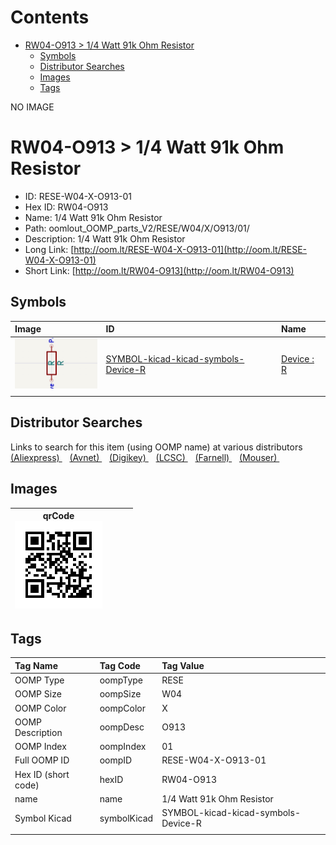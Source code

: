 



Contents
========

* [RW04-O913 > 1/4 Watt 91k Ohm Resistor](#rw04-o913--14-watt-91k-ohm-resistor)
	* [Symbols](#symbols)
	* [Distributor Searches](#distributor-searches)
	* [Images](#images)
	* [Tags](#tags)
  
NO IMAGE  
# RW04-O913 > 1/4 Watt 91k Ohm Resistor

- ID: RESE-W04-X-O913-01
- Hex ID: RW04-O913
- Name: 1/4 Watt 91k Ohm Resistor
- Path: oomlout_OOMP_parts_V2/RESE/W04/X/O913/01/
- Description: 1/4 Watt 91k Ohm Resistor
- Long Link: [http://oom.lt/RESE-W04-X-O913-01](http://oom.lt/RESE-W04-X-O913-01)
- Short Link: [http://oom.lt/RW04-O913](http://oom.lt/RW04-O913)

## Symbols
  

|Image|ID|Name|
| :--- | :--- | :--- |
|[![](https://raw.githubusercontent.com/oomlout/oomlout_OOMP_eda_V2/main/SYMBOL/kicad/kicad-symbols/Device/R/image_140.png)](https://github.com/oomlout/oomlout_OOMP_eda_V2/tree/main/SYMBOL/kicad/kicad-symbols/Device/R/)|[SYMBOL-kicad-kicad-symbols-Device-R](https://github.com/oomlout/oomlout_OOMP_eda_V2/tree/main/SYMBOL/kicad/kicad-symbols/Device/R/)|[Device : R](https://github.com/oomlout/oomlout_OOMP_eda_V2/tree/main/SYMBOL/kicad/kicad-symbols/Device/R/)|
||||

## Distributor Searches
  
Links to search for this item (using OOMP name) at various distributors  
[(Aliexpress) ](https://www.aliexpress.com/wholesale?SearchText=11171/4+Watt+91k+Ohm+Resistor)&nbsp;&nbsp;&nbsp;[(Avnet) ](https://www.avnet.com/shop/us/search/1/4+Watt+91k+Ohm+Resistor)&nbsp;&nbsp;&nbsp;[(Digikey) ](https://www.digikey.co.uk/en/products/result?s=1/4+Watt+91k+Ohm+Resistor)&nbsp;&nbsp;&nbsp;[(LCSC) ](https://www.lcsc.com/search?q=1/4+Watt+91k+Ohm+Resistor)&nbsp;&nbsp;&nbsp;[(Farnell) ](https://uk.farnell.com/search?st=1/4+Watt+91k+Ohm+Resistor)&nbsp;&nbsp;&nbsp;[(Mouser) ](https://www.mouser.com/c/?q=1/4+Watt+91k+Ohm+Resistor)&nbsp;&nbsp;&nbsp;
## Images
  

|qrCode<br>[![](https://raw.githubusercontent.com/oomlout/oomlout_OOMP_parts_V2/main/RESE/W04/X/O913/01/qrCode_140.png)](https://github.com/oomlout/oomlout_OOMP_parts_V2/tree/main/RESE/W04/X/O913/01/qrCode.png)||||
| :---: | :---: | :---: | :---: |

## Tags
  

|Tag Name|Tag Code|Tag Value|
| :--- | :--- | :--- |
|OOMP Type|oompType|RESE|
|OOMP Size|oompSize|W04|
|OOMP Color|oompColor|X|
|OOMP Description|oompDesc|O913|
|OOMP Index|oompIndex|01|
|Full OOMP ID|oompID|RESE-W04-X-O913-01|
|Hex ID (short code)|hexID|RW04-O913|
|name|name|1/4 Watt 91k Ohm Resistor|
|Symbol Kicad|symbolKicad|SYMBOL-kicad-kicad-symbols-Device-R|
||||
